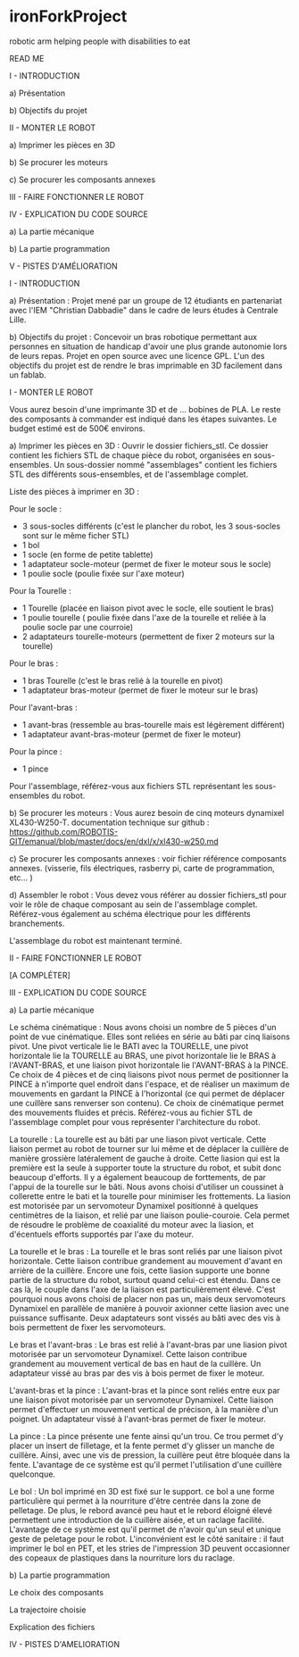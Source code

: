 # ironForkProject
 robotic arm helping people with disabilities to eat


READ ME





I - INTRODUCTION

  a) Présentation
  
  b) Objectifs du projet
  
II - MONTER LE ROBOT

  a) Imprimer les pièces en 3D
  
  b) Se procurer les moteurs
  
  c) Se procurer les composants annexes 
  
III - FAIRE FONCTIONNER LE ROBOT

IV - EXPLICATION DU CODE SOURCE

  a) La partie mécanique 
  
  b) La partie programmation
  
V - PISTES D'AMÉLIORATION




I - INTRODUCTION 


a) Présentation : 
Projet mené par un groupe de 12 étudiants en partenariat avec l'IEM "Christian Dabbadie" dans le cadre de leurs études à Centrale Lille. 

b) Objectifs du projet : 
Concevoir un bras robotique permettant aux personnes en situation de handicap d'avoir une plus grande autonomie lors de leurs repas. 
Projet en open source avec une licence GPL. 
L'un des objectifs du projet est de rendre le bras imprimable en 3D facilement dans un fablab.

I - MONTER LE ROBOT 

Vous aurez besoin d'une imprimante 3D et de ... bobines de PLA. Le reste des composants à commander est indiqué dans les étapes suivantes. Le budget estimé est de 500€ environs. 

a) Imprimer les pièces en 3D : 
Ouvrir le dossier fichiers_stl. Ce dossier contient les fichiers STL de chaque pièce du robot, organisées en sous-ensembles. Un sous-dossier nommé "assemblages" contient les fichiers STL des différents sous-ensembles, et de l'assemblage complet. 

Liste des pièces à imprimer en 3D : 

Pour le socle : 
  - 3 sous-socles différents (c'est le plancher du robot, les 3 sous-socles sont sur le même ficher STL)
  - 1 bol
  - 1 socle (en forme de petite tablette)
  - 1 adaptateur socle-moteur (permet de fixer le moteur sous le socle)
  - 1 poulie socle (poulie fixée sur l'axe moteur)
  
Pour la Tourelle : 
  - 1 Tourelle (placée en liaison pivot avec le socle, elle soutient le bras)
  - 1 poulie tourelle ( poulie fixée dans l'axe de la tourelle et reliée à la poulie socle par une courroie)
  - 2 adaptateurs tourelle-moteurs (permettent de fixer 2 moteurs sur la tourelle)
  
Pour le bras : 
  - 1 bras Tourelle (c'est le bras relié à la tourelle en pivot)
  - 1 adaptateur bras-moteur (permet de fixer le moteur sur le bras)
  
Pour l'avant-bras : 
  - 1 avant-bras (ressemble au bras-tourelle mais est légèrement différent)
  - 1 adaptateur avant-bras-moteur (permet de fixer le moteur)
  
Pour la pince : 
  - 1 pince 
  
  
Pour l'assemblage, référez-vous aux fichiers STL représentant les sous-ensembles du robot. 



b) Se procurer les moteurs : 
Vous aurez besoin de cinq moteurs dynamixel XL430-W250-T.
documentation technique sur github : https://github.com/ROBOTIS-GIT/emanual/blob/master/docs/en/dxl/x/xl430-w250.md


c) Se procurer les composants annexes : 
voir fichier référence composants annexes. (visserie, fils électriques, rasberry pi, carte de programmation, etc... )

d) Assembler le robot : 
Vous devez vous référer au dossier fichiers_stl pour voir le rôle de chaque composant au sein de l'assemblage complet. 
Référez-vous également au schéma électrique pour les différents branchements. 

L'assemblage du robot est maintenant terminé. 


II - FAIRE FONCTIONNER LE ROBOT  

[A COMPLÉTER]


III - EXPLICATION DU CODE SOURCE 

a) La partie mécanique

Le schéma cinématique : 
Nous avons choisi un nombre de 5 pièces d'un point de vue cinématique. Elles sont reliées en série au bâti par cinq liaisons pivot. Une pivot verticale lie le BATI avec la TOURELLE, une pivot horizontale lie la TOURELLE au BRAS, une pivot horizontale lie le BRAS à l'AVANT-BRAS, et une liaison pivot horizontale lie l'AVANT-BRAS à la PINCE. 
Ce choix de 4 pièces et de cinq liaisons pivot nous permet de positionner la PINCE à n'importe quel endroit dans l'espace, et de réaliser un maximum de mouvements en gardant la PINCE à l'horizontal (ce qui permet de déplacer une cuillère sans renverser son contenu). Ce choix de cinématique permet des mouvements fluides et précis. Référez-vous au fichier STL de l'assemblage complet pour vous représenter l'architecture du robot. 

La tourelle : 
La tourelle est au bâti par une liason pivot verticale. Cette liaison permet au robot de tourner sur lui même et de déplacer la cuillère de manière grossière latéralement de gauche à droite. 
Cette liasion qui est la première est la seule à supporter toute la structure du robot, et subit donc beaucoup d'efforts. Il y a également beaucoup de forttements, de par l'appui de la tourelle sur le bâti. Nous avons choisi d'utiliser un coussinet à collerette entre le bati et la tourelle pour minimiser les frottements. La liasion est motorisée par un servomoteur Dynamixel positionné à quelques centimètres de la liaison, et relié par une liaison poulie-couroie. Cela permet de résoudre le problème de coaxialité du moteur avec la liasion, et d'écentuels efforts supportés par l'axe du moteur.

La tourelle et le bras : 
La tourelle et le bras sont reliés par une liaison pivot horizontale. Cette liaison contribue grandement au mouvement d'avant en arrière de la cuillère. 
Encore une fois, cette liasion supporte une bonne partie de la structure du robot, surtout quand celui-ci est étendu. Dans ce cas là, le couple dans l'axe de la liaison est particulièrement élevé. C'est pourquoi nous avons choisi de placer non pas un, mais deux servomoteurs Dynamixel en parallèle de manière à pouvoir axionner cette liasion avec une puissance suffisante. Deux adaptateurs sont vissés au bâti avec des vis à bois permettent de fixer les servomoteurs. 

Le bras et l'avant-bras : 
Le bras est relié à l'avant-bras par une liasion pivot motorisée par un servomoteur Dynamixel. Cette laison contribue grandement au mouvement vertical de bas en haut de la cuillère. Un adaptateur vissé au bras par des vis à bois permet de fixer le moteur. 

L'avant-bras et la pince : 
L'avant-bras et la pince sont reliés entre eux par une liaison pivot motorisée par un servomoteur Dynamixel. Cette liaison permet d'effectuer un mouvement vertical de précison, à la manière d'un poignet. Un adaptateur vissé à l'avant-bras permet de fixer le moteur. 

La pince : 
La pince présente une fente ainsi qu'un trou. Ce trou permet d'y placer un insert de filletage, et la fente permet d'y glisser un manche de cuillère. Ainsi, avec une vis de pression, la cuillère peut être bloquée dans la fente. L'avantage de ce système est qu'il permet l'utilisation d'une cuillère quelconque. 

Le bol : 
Un bol imprimé en 3D est fixé sur le support. ce bol a une forme particulière qui permet à la nourriture d'être centrée dans la zone de pelletage. De plus, le rebord avancé peu haut et le rebord éloigné élevé permettent une introduction de la cuillère aisée, et un raclage facilité. L'avantage de ce système est qu'il permet de n'avoir qu'un seul et unique geste de peletage pour le robot. L'inconvénient est le côté sanitaire : il faut imprimer le bol en PET, et les stries de l'impression 3D peuvent occasionner des copeaux de plastiques dans la nourriture lors du raclage. 


b) La partie programmation

Le choix des composants

La trajectoire choisie 

Explication des fichiers 


IV - PISTES D'AMELIORATION


